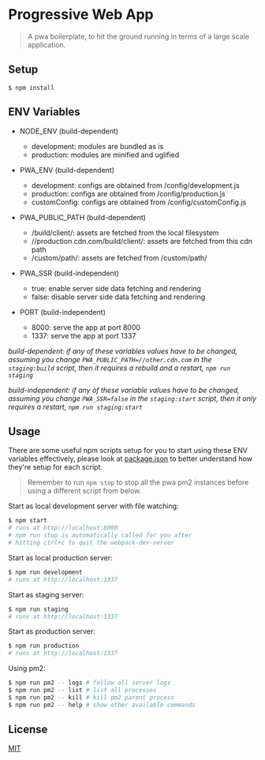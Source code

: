# Progressive Web App
> A pwa boilerplate, to hit the ground running in terms of a large scale application.

## Setup
```
$ npm install
```

## ENV Variables
- NODE_ENV (build-dependent)
  - development: modules are bundled as is
  - production: modules are minified and uglified

- PWA_ENV (build-dependent)
  - development: configs are obtained from /config/development.js
  - production: configs are obtained from /config/production.js
  - customConfig: configs are obtained from /config/customConfig.js

- PWA_PUBLIC_PATH (build-dependent)
  - /build/client/: assets are fetched from the local filesystem
  - //production.cdn.com/build/client/: assets are fetched from this cdn path
  - /custom/path/: assets are fetched from /custom/path/

- PWA_SSR (build-independent)
  - true: enable server side data fetching and rendering
  - false: disable server side data fetching and rendering

- PORT (build-independent)
  - 8000: serve the app at port 8000
  - 1337: serve the app at port 1337

*build-dependent: if any of these variables values have to be changed, assuming you change `PWA_PUBLIC_PATH=//other.cdn.com` in the `staging:build` script, then it requires a rebuild and a restart, `npm run staging`*

*build-independent: if any of these variable values have to be changed, assuming you change `PWA_SSR=false` in the `staging:start` script, then it only requires a restart, `npm run staging:start`*

## Usage
There are some useful npm scripts setup for you to start using these ENV variables effectively, please look at [package.json](./package.json) to better understand how they're setup for each script.

>Remember to run `npm stop` to stop all the pwa pm2 instances before using a different script from below.

Start as local development server with file watching:
```bash
$ npm start
# runs at http://localhost:8000
# npm run stop is automatically called for you after
# hitting ctrl+c to quit the webpack-dev-server
```

Start as local production server:
```bash
$ npm run development
# runs at http://localhost:1337
```

Start as staging server:
```bash
$ npm run staging
# runs at http://localhost:1337
```

Start as production server:
```bash
$ npm run production
# runs at http://localhost:1337
```

Using pm2:
```bash
$ npm run pm2 -- logs # follow all server logs
$ npm run pm2 -- list # list all processes
$ npm run pm2 -- kill # kill pm2 parent process
$ npm run pm2 -- help # show other available commands
```

## License
[MIT](./LICENSE)
